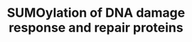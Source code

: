 ---
annotations:
- type: Pathway Ontology
  value: sumoylation pathway
authors:
- ReactomeTeam
- Fehrhart
description: Several factors that participate in DNA damage response and repair are
  SUMOylated (reviewed in Dou et al. 2011, Bekker-Jensen and Mailand 2011, Ulrich
  2012, Psakhye and Jentsch 2012, Bologna and Ferrari 2013, Flotho and Melchior 2013,
  Jackson and Durocher 2013). SUMOylation can alter enzymatic activity and protein
  stability or it can serve to recruit additional factors. For example, SUMOylation
  of Thymine DNA glycosylase (TDG) causes TDG to lose affinity for its product, an
  abasic site opposite a G residue, and thus increases turnover of the enzyme. During
  repair of double-strand breaks SUMO1, SUMO2, SUMO3, and the SUMO E3 ligases PIAS1
  and PIAS4 accumulate at double-strand breaks where BRCA1, HERC1, RNF168, MDC1, and
  TP53BP1 are SUMOylated. SUMOylation of BRCA1 may increase its ubiquitin ligase activity
  while SUMOylation of MDC1 and HERC2 appears to play a role in recruitment of proteins
  such as RNF4 and RNF8 to double strand breaks. Similarly SUMOylation of RPA1 (RPA70)
  recruits RAD51 in the homologous recombination pathway.  View original pathway at
  [http://www.reactome.org/PathwayBrowser/#DIAGRAM=3108214 Reactome].
last-edited: 2021-01-25
organisms:
- Homo sapiens
redirect_from:
- /index.php/Pathway:WP3327
- /instance/WP3327
schema-jsonld:
- '@context': https://schema.org/
  '@id': https://wikipathways.github.io/pathways/WP3327.html
  '@type': Dataset
  creator:
    '@type': Organization
    name: WikiPathways
  description: Several factors that participate in DNA damage response and repair
    are SUMOylated (reviewed in Dou et al. 2011, Bekker-Jensen and Mailand 2011, Ulrich
    2012, Psakhye and Jentsch 2012, Bologna and Ferrari 2013, Flotho and Melchior
    2013, Jackson and Durocher 2013). SUMOylation can alter enzymatic activity and
    protein stability or it can serve to recruit additional factors. For example,
    SUMOylation of Thymine DNA glycosylase (TDG) causes TDG to lose affinity for its
    product, an abasic site opposite a G residue, and thus increases turnover of the
    enzyme. During repair of double-strand breaks SUMO1, SUMO2, SUMO3, and the SUMO
    E3 ligases PIAS1 and PIAS4 accumulate at double-strand breaks where BRCA1, HERC1,
    RNF168, MDC1, and TP53BP1 are SUMOylated. SUMOylation of BRCA1 may increase its
    ubiquitin ligase activity while SUMOylation of MDC1 and HERC2 appears to play
    a role in recruitment of proteins such as RNF4 and RNF8 to double strand breaks.
    Similarly SUMOylation of RPA1 (RPA70) recruits RAD51 in the homologous recombination
    pathway.  View original pathway at [http://www.reactome.org/PathwayBrowser/#DIAGRAM=3108214
    Reactome].
  keywords:
  - HERC2
  - SUMO2-K65,K160,K490-PML
  - 'NUP62 '
  - 'NSMCE4A '
  - 'UBE2I-G97-SUMO1 '
  - UBE2I,HDAC7
  - SUMO1:MDC1
  - BRCA1
  - 'BMI1 '
  - 'UBE2I-G93-SUMO2 '
  - PIAS4
  - 'TDG-G97-SUMO1 '
  - 3SUMO1:WRN
  - SUMO1:BRCA1
  - 'SUMO1-RNF168 '
  - 'RING1 '
  - 'SUMO1-K1840-MDC1 '
  - PARP1
  - SUMO3:UBE2I
  - 'SUMO1-K203,K486-PARP1 '
  - 4SUMO2,3-BLM
  - SUMO1:HERC2
  - (NPC)
  - PML
  - TDG
  - 'SUMO1-K356,K496,K898-WRN '
  - Cohesin Complex
  - 'SUMO1-HERC2 '
  - 'NUP54 '
  - 'RNF2 '
  - 'NUP107 '
  - 'NUPL2 '
  - 'PHC1 '
  - SP100
  - 'AAAS '
  - 'POM121C '
  - 'NUP98-5 '
  - 'SUMO1-K297-SP100 '
  - SUMO1:C93-UBE2I
  - 'SUMO2-C93-UBE2I '
  - SUMO2,3-K449,K577-RPA1
  - SUMO1:XPC
  - UBE2I:SUMO2,UBE2I:SUMO3
  - 'STAG2 '
  - 'SUMO3-C93-UBE2I '
  - 'NSMCE3 '
  - SUMOylated Cohesin
  - SUMO3-K65,K160,K490-PML
  - 'NUP93 '
  - UBE2I
  - 'K412-RAD52-G97-SUMO1 '
  - 'SP100-G97-SUMO1 '
  - PRC1 complex
  - 'SEC13 '
  - 'RANBP2 '
  - RPA1
  - 'PIAS4 '
  - 'K160-PML-G97-SUMO1 '
  - 'STAG2-G97-SUMO1 '
  - SUMO1:SP100
  - 'PIAS1 '
  - SUMO1:TDG
  - 'HDAC7 '
  - 'HERC2-SUMO1 '
  - 'NUP43 '
  - 'NSMCE1 '
  - SUMO2,3-BRCA1
  - RNF168
  - 'PIAS2-1 '
  - 'MDC1-G97-SUMO1 '
  - 'NUP155 '
  - 'SMC6 '
  - 'SCMH1-2 '
  - 'SUMO1-K65,160,490-PML '
  - 'RAD21-G97-SUMO1 '
  - 'SUMO1-K-STAG2 '
  - 'NUP58-2 '
  - 'NUP58-1 '
  - SUMO2,3-K330-TDG
  - 'K898-WRN-G97-SUMO1 '
  - 'SMC5 '
  - 'NUP160 '
  - 'BRCA1-G97-SUMO1 '
  - 3SUMO1:RAD52
  - PIAS1,2-1
  - 'CBX4 '
  - 'NUP205 '
  - 'PHC2 '
  - 'CBX8 '
  - 'NUP133 '
  - SUMO1:XRCC4
  - 'SUMO1-K109-BRCA1 '
  - SUMO2:UBE2I
  - 'SMC3 '
  - 'NUP98-3 '
  - 'NUP50 '
  - SMC5-SMC6 Complex
  - 'UBE2I-G92-SUMO3 '
  - 'SUMO1-K330-TDG '
  - 'NUP88 '
  - WRN
  - RAD52
  - 'STAG1 '
  - PIAS1,4
  - 'NSMCE2 '
  - 'K486-PARP1-G97-SUMO1 '
  - 'K203-PARP1-G97-SUMO1 '
  - 'SUMO1-K655-XPC '
  - 'SMC1A '
  - XPC
  - 3SUMO1:PML
  - 'NUP214 '
  - SUMO2,3-K1840-MDC1
  - p14ARF
  - 'EID3 '
  - SUMO1:RNF168
  - 'SUMO1-C93-UBE2I '
  - 2SUMO1:PARP1
  - 'XPC-G97-SUMO1 '
  - Nuclear Pore Complex
  - 'RNF168-SUMO1 '
  - XRCC4
  - 'NUP98-4 '
  - 'SUMO1-K411,K412,K414-RAD52 '
  - 'SUMO1-K-RAD21 '
  - 'K490-PML-G97-SUMO1 '
  - MDC1
  - 'NDC1 '
  - 'PHC3 '
  - SUMO2,3-K203,K486-PARP1
  - 'PCGF2 '
  - 'NUP210 '
  - 'UBE2I '
  - 'NUP35 '
  - 'SUMO1-K210-XRCC4 '
  - 'NUP37 '
  - 'POM121 '
  - 'K65-PML-G97-SUMO1 '
  - BLM
  - 'RAE1 '
  - 'RAD21 '
  - 'NUP85 '
  - SUMO2-K297-SP100
  - CETN2
  - 'K411-RAD52-G97-SUMO1 '
  - 'TPR '
  - 'K414-RAD52-G97-SUMO1 '
  - 'CBX2 '
  - 'XRCC4-G97-SUMO1 '
  - 'SEH1L-1 '
  - 'NUP188 '
  - 'NUP153 '
  - 'K356-WRN-G97-SUMO1 '
  - SUMO2,3-CETN2
  - 'SEH1L-2 '
  - 'K496-WRN-G97-SUMO1 '
  license: CC0
  name: SUMOylation of DNA damage response and repair proteins
seo: CreativeWork
title: SUMOylation of DNA damage response and repair proteins
wpid: WP3327
---